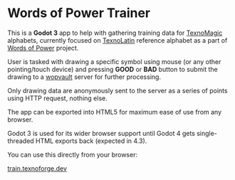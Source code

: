 # Words of Power Trainer

This is a **Godot 3** app to help with gathering training data for
[TexnoMagic](https://texnoforge.github.io/texnomagic/) alphabets, currently
focused on [TexnoLatin](https://github.com/texnoforge/texnolatin) reference alphabet
as a part of [Words of Power](https://texnoforge.dev/words-of-power/) project.

User is tasked with drawing a specific symbol using mouse (or any other
pointing/touch device) and pressing **GOOD** or **BAD** button to submit the
drawing to a [wopvault](https://github.com/texnoforge/wopvault) server for
further processing.

Only drawing data are anonymously sent to the server as a series of points
using HTTP request, nothing else.

The app can be exported into HTML5 for maximum ease of use from any browser.

Godot 3 is used for its wider browser support until Godot 4 gets
single-threaded HTML exports back (expected in 4.3).

You can use this directly from your browser:

[train.texnoforge.dev](https://train.texnoforge.dev/)
